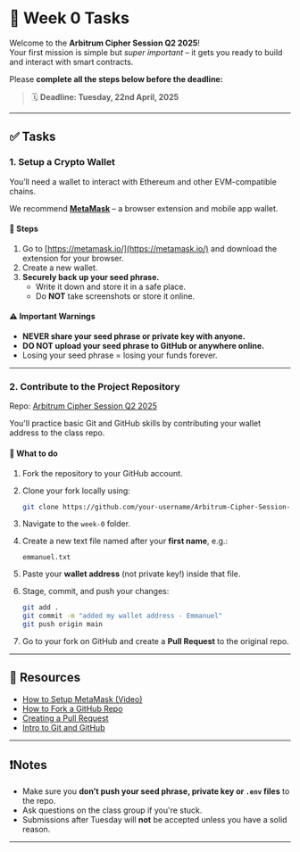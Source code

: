 # 🚀 Week 0 Tasks

Welcome to the **Arbitrum Cipher Session Q2 2025**!  
Your first mission is simple but *super important* – it gets you ready to build and interact with smart contracts.

Please **complete all the steps below before the deadline:**

> 🗓️ **Deadline: Tuesday, 22nd April, 2025**

---

## ✅ Tasks

### 1. Setup a Crypto Wallet

You’ll need a wallet to interact with Ethereum and other EVM-compatible chains.

We recommend **[MetaMask](https://metamask.io/)** – a browser extension and mobile app wallet.

#### 🔧 Steps

1. Go to [https://metamask.io/](https://metamask.io/) and download the extension for your browser.
2. Create a new wallet.
3. **Securely back up your seed phrase.**  
   - Write it down and store it in a safe place.  
   - Do **NOT** take screenshots or store it online.

#### ⚠️ Important Warnings

- **NEVER share your seed phrase or private key with anyone.**
- **DO NOT upload your seed phrase to GitHub or anywhere online.**
- Losing your seed phrase = losing your funds forever.

---

### 2. Contribute to the Project Repository

Repo: [Arbitrum Cipher Session Q2 2025](https://github.com/B-rder-ess-Dev-Hub-UNN/Arbitrum-Cipher-Session-Q2-2025)

You'll practice basic Git and GitHub skills by contributing your wallet address to the class repo.

#### 📁 What to do

1. Fork the repository to your GitHub account.
2. Clone your fork locally using:

   ```bash
   git clone https://github.com/your-username/Arbitrum-Cipher-Session-Q2-2025.git
   ```

3. Navigate to the `week-0` folder.
4. Create a new text file named after your **first name**, e.g.:

   ```
   emmanuel.txt
   ```

5. Paste your **wallet address** (not private key!) inside that file.

6. Stage, commit, and push your changes:

   ```bash
   git add .
   git commit -m "added my wallet address - Emmanuel"
   git push origin main
   ```

7. Go to your fork on GitHub and create a **Pull Request** to the original repo.

---

## 🧠 Resources

- [How to Setup MetaMask (Video)](https://youtu.be/G_JiU-6dcu8)
- [How to Fork a GitHub Repo](https://docs.github.com/en/get-started/quickstart/fork-a-repo)
- [Creating a Pull Request](https://docs.github.com/en/pull-requests)
- [Intro to Git and GitHub](https://product.hubspot.com/blog/git-and-github-tutorial-for-beginners)

---

## ❗️Notes

- Make sure you **don’t push your seed phrase, private key or `.env` files** to the repo.
- Ask questions on the class group if you're stuck.
- Submissions after Tuesday will **not** be accepted unless you have a solid reason.

---
